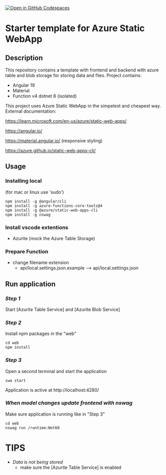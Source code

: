 [![Open in GitHub Codespaces](https://github.com/codespaces/badge.svg)](https://github.com/codespaces/new?skip_quickstart=true&hide_repo_select=true&ref=main&repo=549779176&machine=basicLinux32gb&devcontainer_path=.devcontainer%2Fdevcontainer.json&location=WestEurope)

# Starter template for Azure Static WebApp

## Description

This repository contains a template with frontend and backend with azure table and blob storage for storing data and files. Project contains:
 - Angular 19
 - Material
 - Function v4 dotnet 8 (isolated)

This project uses Azure Static WebApp in the simpelest and cheapest way. External documentation:

https://learn.microsoft.com/en-us/azure/static-web-apps/

https://angular.io/

https://material.angular.io/ (responsive styling)

https://azure.github.io/static-web-apps-cli/


## Usage

### Installing local
(for mac or linux use 'sudo')
```
npm install -g @angular/cli
npm install -g azure-functions-core-tools@4
npm install -g @azure/static-web-apps-cli
npm install -g nswag
```

### Install vscode extentions

 - Azurite (mock the Azure Table Storage)


### Prepare Function
 - change filename extension 
   - api/local.settings.json.example --> api/local.settings.json


## Run application

### *Step 1*
Start [Azurite Table Service] and [Azurite Blob Service]

### *Step 2*
Install npm packages in the "web"
```
cd web
npm install
```

### *Step 3*
Open a second terminal and start the application

```
swa start
```
Application is active at
http://localhost:4280/



### *When model changes update frontend with nswag*
Make sure application is running like in "Step 3"

```
cd web
nswag run /runtime:Net60
```


# TIPS
 - *Data is not being stored*
   - make sure the [Azurite Table Service] is enabled
